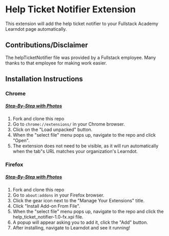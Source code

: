# Help Ticket Notifier Extension
This extension will add the help ticket notifier to your Fullstack Academy Learndot page automatically.

## Contributions/Disclaimer 
The helpTicketNotifier file was provided by a Fullstack employee. Many thanks to that employee for making work easier.

## Installation Instructions

### Chrome
##### [Step-By-Step with Photos](https://webkul.com/blog/how-to-install-the-unpacked-extension-in-chrome/)
1. Fork and clone this repo
2. Go to `chrome://extensions/` in your Chrome browser.
3. Click on the "Load unpacked" button.
4. When the "select file" menu pops up, navigate to the repo and click "Open".
5. The extension does not need to be visible, as it will run automatically when the tab"s URL matches your organization's Learndot.

### Firefox 
##### [Step-By-Step with Photos](https://extensionworkshop.com/documentation/publish/distribute-sideloading/#install-addon-from-file)
1. Fork and clone this repo
2. Go to `about:addons` in your Firefox browser.
3. Click the gear icon next to the "Manage Your Extensions" title.
4. Click "Install Add-on From File".
5. When the "select file" menu pops up, navigate to the repo and click the help_ticket_notifier-1.0-fx.xpi file.
6. A popup will appear asking you to add it, click the "Add" button.
7. After installing, navigate to Learndot and see it running! 
